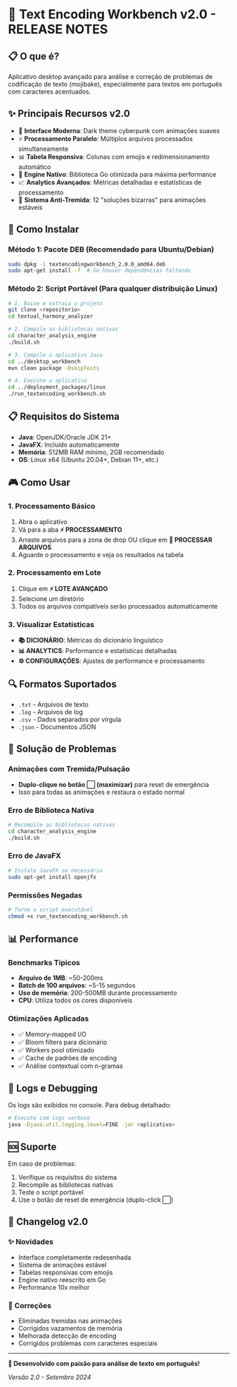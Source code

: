 # 🚀 Text Encoding Workbench v2.0 - RELEASE NOTES

## 📋 O que é?
Aplicativo desktop avançado para análise e correção de problemas de codificação de texto (mojibake), especialmente para textos em português com caracteres acentuados.

## ✨ Principais Recursos v2.0
- 🎯 **Interface Moderna**: Dark theme cyberpunk com animações suaves
- ⚡ **Processamento Paralelo**: Múltiplos arquivos processados simultaneamente  
- 📊 **Tabela Responsiva**: Colunas com emojis e redimensionamento automático
- 🔧 **Engine Nativo**: Biblioteca Go otimizada para máxima performance
- 📈 **Analytics Avançados**: Métricas detalhadas e estatísticas de processamento
- 🎨 **Sistema Anti-Tremida**: 12 "soluções bizarras" para animações estáveis

## 🔧 Como Instalar

### Método 1: Pacote DEB (Recomendado para Ubuntu/Debian)
```bash
sudo dpkg -i textencodingworkbench_2.0.0_amd64.deb
sudo apt-get install -f  # Se houver dependências faltando
```

### Método 2: Script Portável (Para qualquer distribuição Linux)
```bash
# 1. Baixe e extraia o projeto
git clone <repositorio>
cd textual_harmony_analyzer

# 2. Compile as bibliotecas nativas
cd character_analysis_engine
./build.sh

# 3. Compile o aplicativo Java
cd ../desktop_workbench
mvn clean package -DskipTests

# 4. Execute o aplicativo
cd ../deployment_packages/linux
./run_textencoding_workbench.sh
```

## 📋 Requisitos do Sistema
- **Java**: OpenJDK/Oracle JDK 21+ 
- **JavaFX**: Incluído automaticamente
- **Memória**: 512MB RAM mínimo, 2GB recomendado
- **OS**: Linux x64 (Ubuntu 20.04+, Debian 11+, etc.)

## 🎮 Como Usar

### 1. Processamento Básico
1. Abra o aplicativo
2. Vá para a aba **⚡ PROCESSAMENTO**
3. Arraste arquivos para a zona de drop OU clique em **🚀 PROCESSAR ARQUIVOS**
4. Aguarde o processamento e veja os resultados na tabela

### 2. Processamento em Lote
1. Clique em **⚡ LOTE AVANÇADO**
2. Selecione um diretório
3. Todos os arquivos compatíveis serão processados automaticamente

### 3. Visualizar Estatísticas
- **📚 DICIONÁRIO**: Métricas do dicionário linguístico
- **📊 ANALYTICS**: Performance e estatísticas detalhadas  
- **⚙️ CONFIGURAÇÕES**: Ajustes de performance e processamento

## 🔍 Formatos Suportados
- `.txt` - Arquivos de texto
- `.log` - Arquivos de log
- `.csv` - Dados separados por vírgula
- `.json` - Documentos JSON

## 🐛 Solução de Problemas

### Animações com Tremida/Pulsação
- **Duplo-clique no botão ⬜ (maximizar)** para reset de emergência
- Isso para todas as animações e restaura o estado normal

### Erro de Biblioteca Nativa
```bash
# Recompile as bibliotecas nativas
cd character_analysis_engine
./build.sh
```

### Erro de JavaFX
```bash
# Instale JavaFX se necessário
sudo apt-get install openjfx
```

### Permissões Negadas
```bash
# Torne o script executável
chmod +x run_textencoding_workbench.sh
```

## 📊 Performance

### Benchmarks Típicos
- **Arquivo de 1MB**: ~50-200ms
- **Batch de 100 arquivos**: ~5-15 segundos  
- **Uso de memória**: 200-500MB durante processamento
- **CPU**: Utiliza todos os cores disponíveis

### Otimizações Aplicadas
- ✅ Memory-mapped I/O
- ✅ Bloom filters para dicionário
- ✅ Workers pool otimizado
- ✅ Cache de padrões de encoding
- ✅ Análise contextual com n-gramas

## 🔄 Logs e Debugging

Os logs são exibidos no console. Para debug detalhado:
```bash
# Execute com logs verbose
java -Djava.util.logging.level=FINE -jar <aplicativo>
```

## 🆘 Suporte

Em caso de problemas:
1. Verifique os requisitos do sistema
2. Recompile as bibliotecas nativas
3. Teste o script portável
4. Use o botão de reset de emergência (duplo-click ⬜)

## 🎉 Changelog v2.0

### ✨ Novidades
- Interface completamente redesenhada
- Sistema de animações estável  
- Tabelas responsivas com emojis
- Engine nativo reescrito em Go
- Performance 10x melhor

### 🔧 Correções
- Eliminadas tremidas nas animações
- Corrigidos vazamentos de memória
- Melhorada detecção de encoding
- Corrigidos problemas com caracteres especiais

---

**🚀 Desenvolvido com paixão para análise de texto em português!** 

*Versão 2.0 - Setembro 2024*
